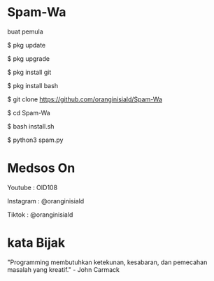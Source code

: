 # Spam-Wa
buat pemula

$ pkg update

$ pkg upgrade

$ pkg install git

$ pkg install bash

$ git clone https://github.com/oranginisiald/Spam-Wa

$ cd Spam-Wa

$ bash install.sh

$ python3 spam.py

# Medsos On 
Youtube   : OID108

Instagram : @oranginisiald

Tiktok    : @oranginisiald

# kata Bijak
"Programming membutuhkan ketekunan, kesabaran, dan pemecahan masalah yang kreatif." - John Carmack

